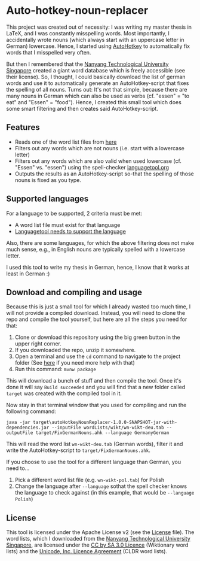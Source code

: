 # Auto-hotkey-noun-replacer
This project was created out of necessity: 
I was writing my master thesis in LaTeX, and I was constantly misspelling words.
Most importantly, I accidentally wrote nouns (which always start with an uppercase letter in German) lowercase.
Hence, I started using [AutoHotkey](https://www.autohotkey.com/) to automatically fix words that I misspelled very often.

But then I remembered that the [Nanyang Technological University Singapore](http://compling.hss.ntu.edu.sg/omw/summx.html) created a giant word database which is freely accessible (see their license).
So, I thought, I could basically download the list of german words and use it to automatically generate an AutoHotkey-script that fixes the spelling of all nouns.
Turns out: It's not that simple, because there are many nouns in German which can also be used as verbs (cf. "essen" = "to eat" and "Essen" = "food").
Hence, I created this small tool which does some smart filtering and then creates said AutoHotkey-script.

## Features
- Reads one of the word list files from [here](http://compling.hss.ntu.edu.sg/omw/summx.html)
- Filters out any words which are not nouns (i.e. start with a lowercase letter)
- Filters out any words which are also valid when used lowercase (cf. "Essen" vs. "essen") using the spell-checker [languagetool.org](https://languagetool.org/)
- Outputs the results as an AutoHotkey-script so-that the spelling of those nouns is fixed as you type.

## Supported languages
For a language to be supported, 2 criteria must be met:
- A word list file must exist for that language
- [Languagetool needs to support the language](https://dev.languagetool.org/languages)

Also, there are some languages, for which the above filtering does not make much sense, e.g., in English nouns are typically spelled with a lowercase letter.

I used this tool to write my thesis in German, hence, I know that it works at least in German :)

## Download and compiling and usage
Because this is just a small tool for which I already wasted too much time, I will not provide a compiled download.
Instead, you will need to clone the repo and compile the tool yourself, but here are all the steps you need for that:

1. Clone or download this repository using the big green button in the upper right corner.
2. If you downloaded the repo, unzip it somewhere.
3. Open a terminal and use the `cd` command to navigate to the project folder (See [here](https://www.minitool.com/news/how-to-change-directory-in-cmd.html) if you need more help with that)
4. Run this command: `mvnw package`

This will download a bunch of stuff and then compile the tool.
Once it's done it will say `Build succeeded` and you will  find that a new folder called `target` was created with the compiled tool in it.

Now stay in that terminal window that you used for compiling and run the following command:

```
java -jar target\autoHotkeyNounReplacer-1.0.0-SNAPSHOT-jar-with-dependencies.jar --inputFile wordLists/wikt/wn-wikt-deu.tab --outputFile target/FixGermanNouns.ahk --language GermanyGerman
```

This will read the word list `wn-wikt-deu.tab` (German words), filter it and write the AutoHotkey-script to `target/FixGermanNouns.ahk`.

If you choose to use the tool for a different language than German, you need to...
1. Pick a different word list file (e.g. `wn-wikt-pol.tab`) for Polish
2. Change the language after `--language` sothat the spell checker knows the language to check against (in this example, that would be `--language Polish`)

## License
This tool is licensed under the Apache License v2 (see the [License](/LICENSE.txt) file).
The word lists, which I downloaded from the [Nanyang Technological University Singapore](http://compling.hss.ntu.edu.sg/omw/summx.html), are licensed under the [CC by SA 3.0 Licence](https://creativecommons.org/licenses/by-sa/3.0/) (Wiktionary word lists) and the [ Unicode, Inc. Licence Agreement](http://www.unicode.org/copyright.html) (CLDR word lists). 
